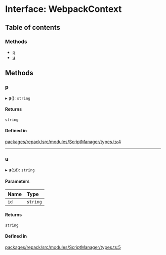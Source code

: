 # Interface: WebpackContext

## Table of contents

### Methods

- [p](WebpackContext.md#p)
- [u](WebpackContext.md#u)

## Methods

### p

▸ **p**(): `string`

#### Returns

`string`

#### Defined in

[packages/repack/src/modules/ScriptManager/types.ts:4](https://github.com/callstack/repack/blob/9e6a11a/packages/repack/src/modules/ScriptManager/types.ts#L4)

___

### u

▸ **u**(`id`): `string`

#### Parameters

| Name | Type |
| :------ | :------ |
| `id` | `string` |

#### Returns

`string`

#### Defined in

[packages/repack/src/modules/ScriptManager/types.ts:5](https://github.com/callstack/repack/blob/9e6a11a/packages/repack/src/modules/ScriptManager/types.ts#L5)
